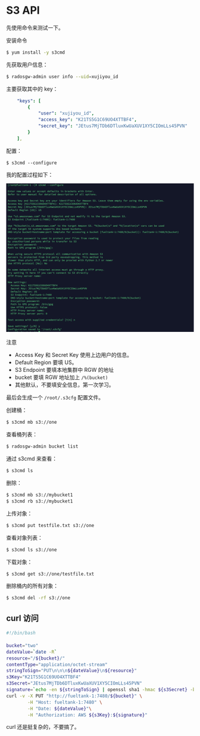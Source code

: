 # S3 API

先使用命令来测试一下。

安装命令

```bash
$ yum install -y s3cmd
```

先获取用户信息：

```bash
$ radosgw-admin user info --uid=xujiyou_id
```

主要获取其中的 key：

```yaml
    "keys": [
        {
            "user": "xujiyou_id",
            "access_key": "K21TS5G1C69UO4XTTBF4",
            "secret_key": "JEtus7MjTDb6DTluxKwUaXUV1XY5CIOmLLs45PVN"
        }
    ],
```

配置：

```
$ s3cmd --configure
```

我的配置过程如下：

![image-20200416113430573](../../../resource/image-20200416113430573.png)

注意 

- Access Key 和 Secret Key 使用上边用户的信息。
- Default Region 要填 US。
- S3 Endpoint 要填本地集群中 RGW 的地址
- bucket 要填 RGW 地址加上 `/%(bucket)`
- 其他默认，不要填安全信息，第一次学习。

最后会生成一个 `/root/.s3cfg` 配置文件。

创建桶：

```bash
$ s3cmd mb s3://one
```

查看桶列表：

```bash
$ radosgw-admin bucket list
```

通过 s3cmd 来查看：

```bash
$ s3cmd ls
```

删除：

```bash
$ s3cmd mb s3://mybucket1
$ s3cmd rb s3://mybucket1
```

上传对象：

```bash
$ s3cmd put testfile.txt s3://one
```

查看对象列表：

```bash
$ s3cmd ls s3://one
```

下载对象：

```bash
$ s3cmd get s3://one/testfile.txt
```

删除桶内的所有对象：

```bash
$ s3cmd del -rf s3://one
```



## curl 访问

```bash
#!/bin/bash

bucket="two"
dateValue=`date -R`
resource="/${bucket}/"
contentType="application/octet-stream"
stringToSign="PUT\n\n\n${dateValue}\n${resource}"
s3Key="K21TS5G1C69UO4XTTBF4"
s3Secret="JEtus7MjTDb6DTluxKwUaXUV1XY5CIOmLLs45PVN"
signature=`echo -en ${stringToSign} | openssl sha1 -hmac ${s3Secret} -binary | base64`
curl -v -X PUT "http://fueltank-1:7480/${bucket}" \
        -H "Host: fueltank-1:7480" \
        -H "Date: ${dateValue}"\
        -H "Authorization: AWS ${s3Key}:${signature}"
```

curl 还是挺复杂的，不要搞了。













